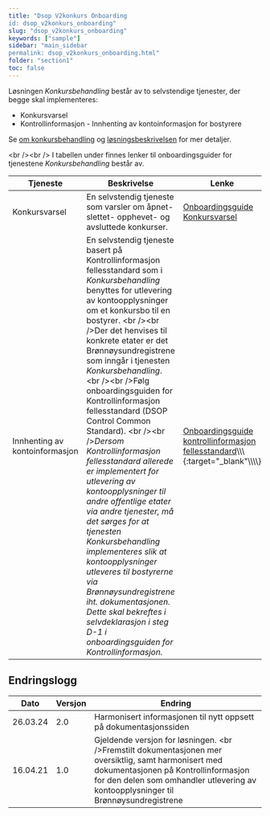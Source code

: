 ```yaml
---
title: "Dsop V2konkurs Onboarding
id: dsop_v2konkurs_onboarding"
slug: "dsop_v2konkurs_onboarding"
keywords: ["sample"]
sidebar: "main_sidebar
permalink: dsop_v2konkurs_onboarding.html"
folder: "section1"
toc: false
---
```


Løsningen *Konkursbehandling* består av to selvstendige tjenester, der begge skal implementeres:
* Konkursvarsel
* Kontrollinformasjon - Innhenting av kontoinformasjon for bostyrere

Se [om konkursbehandling](https://dokumentasjon.dsop.no/dsop_v2konkurs_about.html) og
[løsningsbeskrivelsen](https://dokumentasjon.dsop.no/dsop_v2konkurs_løsningsbeskrivelse.html) for mer detaljer.

<br \/><br \/>
I tabellen under finnes lenker til onboardingsguider for tjenestene *Konkursbehandling* består av.

| Tjeneste | Beskrivelse | Lenke |
| -------------------------------- | --------------------------------------------------------------------------------------------------------------------------------------------------------------------------------------------------------------------------------------------------------------------------------------------------------------------------------------------------------------------------------------------------------------------------------------------------------------------------------------------------------------------------------------------------------------------------------------------------------------------------------------------------------------------------------------------------------------------------------------------------------------------------------------------------------------------------------------------- | ---------------------------------------------------------------------------------------------------------------------------------------------- |
| Konkursvarsel | En selvstendig tjeneste som varsler om åpnet- slettet- opphevet- og avsluttede konkurser. | [Onboardingsguide Konkursvarsel](https://dokumentasjon.dsop.no/dsop_v2konkurs_onboarding_konkursvarsel.html) |
| Innhenting av kontoinformasjon | En selvstendig tjeneste basert på Kontrollinformasjon fellesstandard som i *Konkursbehandling* benyttes for utlevering av kontoopplysninger om et konkursbo til en bostyrer. <br \/><br \/>Der det henvises til konkrete etater er det Brønnøysundregistrene som inngår i tjenesten *Konkursbehandling*. <br \/><br \/>Følg onboardingsguiden for Kontrollinformasjon fellesstandard (DSOP Control Common Standard). <br \/><br \/>*Dersom Kontrollinformasjon fellesstandard allerede er implementert for utlevering av kontoopplysninger til andre offentlige etater via andre tjenester, må det sørges for at tjenesten Konkursbehandling implementeres slik at kontoopplysninger utleveres til bostyrerne via Brønnøysundregistrene iht. dokumentasjonen. Dette skal bekreftes i selvdeklarasjon i steg D-1 i onboardingsguiden for Kontrollinformasjon.* | [Onboardingsguide kontrollinformasjon fellesstandard](https://dokumentasjon.dsop.no/dsop_v2fellesstandard_onboarding.html)\\\\\\\{:target="_blank"\\\\\\\\} |

## Endringslogg

| Dato | Versjon | Endring |
| ---------- | --------- | ----------------------------------------------------------------------------------------------------------------------------------------------------------------------------------------------------------------------------------- |
| 26.03.24 | 2.0 | Harmonisert informasjonen til nytt oppsett på dokumentasjonssiden |
| 16.04.21 | 1.0 | Gjeldende versjon for løsningen. <br \/>Fremstilt dokumentasjonen mer oversiktlig, samt harmonisert med dokumentasjonen på Kontrollinformasjon for den delen som omhandler utlevering av kontoopplysninger til Brønnøysundregistrene |
